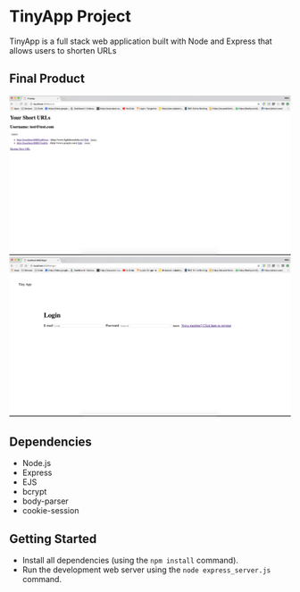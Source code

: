 # TinyApp Project

TinyApp is a full stack web application built with Node and Express that allows users to shorten URLs

## Final Product

!["Screenshot of URLs page for logged in User"](https://github.com/mattwong59/tinyApp/blob/master/docs/urls-page-logged-in-user.png?raw=true)
!["Screenshot of Login page"](https://github.com/mattwong59/tinyApp/blob/master/docs/urls-page-login.png?raw=true)

## Dependencies

- Node.js
- Express
- EJS
- bcrypt
- body-parser
- cookie-session

## Getting Started

- Install all dependencies (using the `npm install` command).
- Run the development web server using the `node express_server.js` command.


